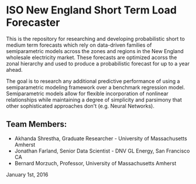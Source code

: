 ISO New England Short Term Load Forecaster
=================================================================================

This is the repository for researching and developing probabilistic short to medium term forecasts which rely on data-driven families of semiparametric models across the zones and regions in the New England wholesale electricity market.
These forecasts are optimized acorss the zonal hierarchy and used to produce a probabilistic forecast for up to a year ahead.

The goal is to research any additional predictive performance of using a semiparametric modeling framework over a benchmark regression model. Semiparametric models allow for flexible incorporation of nonlinear relationships while maintaining a degree of simplicity and parsimony that other sophisticated approaches don't (e.g. Neural Networks). 

Team Members:
----------------------------------------------------------------------------------

 * Akhanda Shrestha, Graduate Researcher - University of Massachusetts Amherst
 * Jonathan Farland, Senior Data Scientist - DNV GL Energy, San Francisco CA
 * Bernard Morzuch, Professor, University of Massachusetts Amherst

January 1st, 2016




